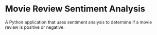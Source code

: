 # Movie Review Sentiment Analysis
A Python application that uses sentiment analysis to determine if a movie review is positive or negative.
